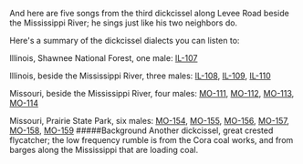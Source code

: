 And here are five songs from the third dickcissel along Levee Road beside the Mississippi River; he sings just like his two neighbors do.

Here's a summary of the dickcissel dialects you can listen to:

Illinois, Shawnee National Forest, one male: [IL-107](http://listeningtoacontinentsing.com/recording.php?page=IL-107)

Illinois, beside the Mississippi River, three males: [IL-108](http://listeningtoacontinentsing.com/recording.php?page=IL-108), [IL-109](http://listeningtoacontinentsing.com/recording.php?page=IL-109), [IL-110](http://listeningtoacontinentsing.com/recording.php?page=IL-110)

Missouri, beside the Mississippi River, four males: [MO-111](http://listeningtoacontinentsing.com/recording.php?page=MO-111), [MO-112](http://listeningtoacontinentsing.com/recording.php?page=MO-112), [MO-113](http://listeningtoacontinentsing.com/recording.php?page=MO-113), [MO-114](http://listeningtoacontinentsing.com/recording.php?page=MO-114)

Missouri, Prairie State Park, six males: [MO-154](http://listeningtoacontinentsing.com/recording.php?page=MO-154), [MO-155](http://listeningtoacontinentsing.com/recording.php?page=MO-155), [MO-156](http://listeningtoacontinentsing.com/recording.php?page=MO-156), [MO-157](http://listeningtoacontinentsing.com/recording.php?page=MO-157), [MO-158](http://listeningtoacontinentsing.com/recording.php?page=MO-158), [MO-159](http://listeningtoacontinentsing.com/recording.php?page=MO-159)
#####Background
Another dickcissel, great crested flycatcher; the low frequency rumble is from the Cora coal works, and from barges along the Mississippi that are loading coal.
